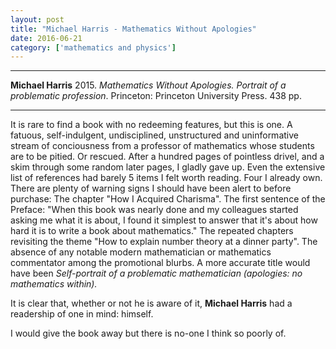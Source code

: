 ```yaml
---
layout: post
title: "Michael Harris - Mathematics Without Apologies"
date: 2016-06-21
category: ['mathematics and physics']
---
```


***
<b>Michael Harris</b> 2015. _Mathematics Without Apologies. Portrait of a problematic profession_.  Princeton: Princeton University Press. 438 pp.

***

It is rare to find a book with no redeeming features, but this is one.  A fatuous, self-indulgent, undisciplined, unstructured and uninformative stream of conciousness from a professor of mathematics whose students are to be pitied.  Or rescued.  After a hundred pages of pointless drivel, and a skim through some random later pages, I gladly gave up.  Even the extensive list of references had barely 5 items I felt worth reading.  Four I already own.  There are plenty of warning signs I should have been alert to before purchase: The chapter "How I Acquired Charisma". The first sentence of the Preface: "When this book was nearly done and my colleagues started asking me what it is about, I found it simplest to answer that it's about how hard it is to write a book about mathematics."  The repeated chapters revisiting the theme "How to explain number theory at a dinner party".  The absence of any notable modern mathematician or mathematics commentator among the promotional blurbs.  A more accurate title would have been  _Self-portrait of a problematic mathematician (apologies: no mathematics within)._ 

It is clear that, whether or not he is aware of it, **Michael Harris** had a readership of one in mind: himself.  

I would give the book away but there is no-one I think so poorly of.
